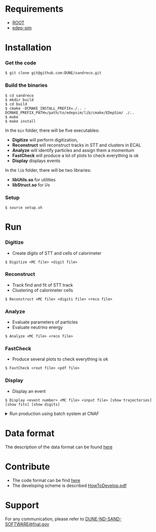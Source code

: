 # Requirements
- [ROOT](https://root.cern/)
- [edep-sim](https://github.com/ClarkMcGrew/edep-sim)

# Installation

### Get the code

```console
$ git clone git@github.com:DUNE/sandreco.git
```

### Build the binaries

```console
$ cd sandreco
$ mkdir build
$ cd build
$ cmake -DCMAKE_INSTALL_PREFIX=./.. -DCMAKE_PREFIX_PATH=/path/to/edepsim/lib/cmake/EDepSim/ ./..
$ make
$ make install
```

In the `bin` folder, there will be five executables:
- **Digitize** will perform digitization, 
- **Reconstruct** will reconstruct tracks in STT and clusters in ECAL
- **Analyze** will identify particles and assign them a momentum
- **FastCheck** will produce a lot of plots to check everything is ok
- **Display** displays events

In the `lib` folder, there will be two libraries:
- **libUtils.so** for utilities
- **libStruct.so** for i/o

### Setup

```console
$ source setup.sh
```

# Run

### Digitize
- Create digits of STT and cells of calorimeter

```console
$ Digitize <MC file> <digit file>
```

### Reconstruct
- Track find and fit of STT track
- Clustering of calorimeter cells

```console
$ Reconstruct <MC file> <digiti file> <reco file>
```

### Analyze
- Evaluate parameters of particles
- Evaluate neutrino energy

```console
$ Analyze <MC file> <reco file>
```

### FastCheck
- Produce several plots to check everything is ok

```console
$ FastCheck <root file> <pdf file>
```

### Display
- Display an event

```console
$ Display <event number> <MC file> <input file> [show trajectories] [show fits] [show digits]
```

<details><summary>Run production using batch system at CNAF</summary>

The batch system at CNAF is [HTCondor](https://htcondor.org/) (Documentation [here](https://htcondor.readthedocs.io/en/latest/)). To submit jobs, do:

```console
$ condor_submit -name sn-02.cr.cnaf.infn.it -spool submit.sub
```

The submit file is:

```
# Unix submit description file
# sleep.sub -- simple sleep job

executable              = submit.sh
arguments               = $(Item)
transfer_input_files    = /usr/lib64/libLHAPDF-6.2.1.so,macro.template.mac
log                     = $(ClusterId).$(Process).$(Item).log
output                  = $(ClusterId).$(Process).$(Item).out
error                   = $(ClusterId).$(Process).$(Item).err
should_transfer_files   = Yes
when_to_transfer_output = ON_EXIT
queue in 0, 21, 308
#queue from seq 300 399 | 
```

The instruction `queue in 0, 21, 308` will generate three jobs with $Item equals to 0, 21 and 308 respectively, while the instruction `queue from seq 300 400 |` will generate 100 jobs with $Item from 300 to 399. The variable $Item is then passed as [argument](https://baltig.infn.it/dune/nuev-generator/-/edit/master/README.md#L179) to the [script](https://baltig.infn.it/dune/nuev-generator/-/edit/master/README.md#L178) that will run on the node.

The script `submit.sh` is:

```
#!/bin/bash

# setup environment (i.e. ROOT and edep-sim)
source /opt/exp_software/neutrino/env.sh

# setup sand-reco
source /storage/gpfs_data/neutrino/users/mt/check_chain/sand-reco/setup.sh

# Output folder
# genie, edep-sim, digi and reco subfolders will
# be created and output files will be stored there
OUT=/storage/gpfs_data/neutrino/users/mt/check_chain/files

if [ ! -d ${OUT}/genie ]; then
  mkdir -p ${OUT}/genie
fi

if [ ! -d ${OUT}/edep-sim ]; then
  mkdir -p ${OUT}/edep-sim
fi

if [ ! -d ${OUT}/digi ]; then
  mkdir -p ${OUT}/digi
fi

if [ ! -d ${OUT}/reco ]; then
  mkdir -p ${OUT}/reco
fi

# NUEV-GENERATOR to be used
GEN=/storage/gpfs_data/neutrino/users/mt/check_chain/nuev-generator/bin/generate

# TOP VOLUME where neutrino interactions will be simulated
VOL=sand_inner_volume

# GDML geometry
GEO=/storage/gpfs_data/neutrino/SAND/GDML-GEO/SAND_opt2.gdml

# Neutrino FLUX
FLX=/storage/gpfs_data/neutrino/SAND/LBNF-NUBEAM-FLUX/
histos_g4lbne_v3r5p4_QGSP_BERT_OptimizedEngineeredNov2017_neutrino_LBNEND_fastmc.root

# GENIE tune
TUN=G18_02a_00_000

# XML cross-sections file
XSC=/storage/gpfs_data/neutrino/SAND/GENIE-XC/v3_00_06/NULL/G1802a00000-k250-e1000/data/gxspl-FNALbigger.xml

# Run number. It will be passed as argument
RUN=$1

# neutrino type
NUL=14

# number of simulated events (per job)
NEV=100

# Output file prefix
PREFIX=100-numu-InnerVol

# Output GENIE file prefix
# and edep-sim, Digitize, Reconstruct 
# output files
GENIE_OUT=${OUT}/genie/${PREFIX}
EDEP_OUT=${OUT}/edep-sim/${PREFIX}.${RUN}.edep-sim.root
DIGI_OUT=${OUT}/digi/${PREFIX}.${RUN}.digi.root
RECO_OUT=${OUT}/reco/${PREFIX}.${RUN}.reco.root

## NUEV-GENERATOR
${GEN} \
  -f histo:${FLX} \
  -g ${GEO} \
  -n ${NEV} \
  -o ${GENIE_OUT} \
  -p ${NUL} \
  -r ${RUN} \
  -t ${VOL} \
  --cross-sections ${XSC} \
  --tune ${TUN}

## GNTPC
if [ -f ${GENIE_OUT}.${RUN}.ghep.root ]; then
  gntpc \
    -f t2k_rootracker \
    -i ${GENIE_OUT}.${RUN}.ghep.root \
    -o ${GENIE_OUT}.${RUN}.gtrac.root
fi

## PREPARE MACRO FOR EDEP-SIM
sed -e "s:__NEV__:${NEV}:g" -e "s:__INPUT__:${GENIE_OUT}.${RUN}.gtrac.root:g" macro.template.mac > macro.${RUN}.mac

## EDEP-SIM
if [ -f ${GENIE_OUT}.${RUN}.gtrac.root ]; then
  edep-sim -C \
    -g ${GEO} \
    -o ${EDEP_OUT} \
    macro.${RUN}.mac
fi

## DIGITIZATION
if [ -f ${EDEP_OUT} ]; then
  Digitize \
    ${EDEP_OUT} \
    ${DIGI_OUT}
fi

## RECONSTRUCTION
if [ -f ${DIGI_OUT} ]; then
  Reconstruct \
    ${EDEP_OUT} \
    ${DIGI_OUT} \
    ${RECO_OUT}
fi

## ANALISYS
if [ -f ${RECO_OUT} ]; then
  Analyze \
    ${EDEP_OUT} \
    ${RECO_OUT}
fi
```

The edep-sim macro template is:

```
################################
# Add the GENIE events
################################

## Replace this with the name of a GENIE rooTracker file
/generator/kinematics/rooTracker/input __INPUT__

## Use the T2K rooTracker input format.  This is directly supported by GENIE.
/generator/kinematics/set rooTracker

## Distribute the events based on the density of the material.  When done
##   this way, the composition of the detector is ignored, so it's not
##   a good way for physics, but it's OK for an example since you don't
##   need to syncronize the GENIE and EDEPSIM geometries.
#/generator/position/density/sample DetEnclosure_lv
#/generator/position/set density

#/generator/count/fixed/number 1000
#/generator/count/set fixed

#/generator/time/spill/start 0.0 ns
#/generator/time/spill/bunchCount 1000
#/generator/time/spill/bunchSep 10.0 ns
#/generator/time/spill/bunchLength 5.0 ns

## Make sure EDEPSIM updates the kinematics generator.
/generator/add

/run/initialize
/run/beamOn __NEV__
```

</details>

# Data format

The description of the data format can be found [here](https://github.com/DUNE-ND-SAND/sand-stt/wiki/Data-Model)


# Contribute

- The code format can be find [here](https://github.com/DUNE-ND-SAND/sand-stt/wiki/Code-Formatting)
- The developing scheme is described [HowToDevelop.pdf](https://baltig.infn.it/dune/sand-reco/-/wikis/uploads/8b897fb0ea753ef767b96312bdf9ccac/HowToDevelop.pdf)

# Support

For any communication, please refer to [DUNE-ND-SAND-SOFTWARE@fnal.gov](mailto:DUNE-ND-SAND-SOFTWARE@fnal.gov)
